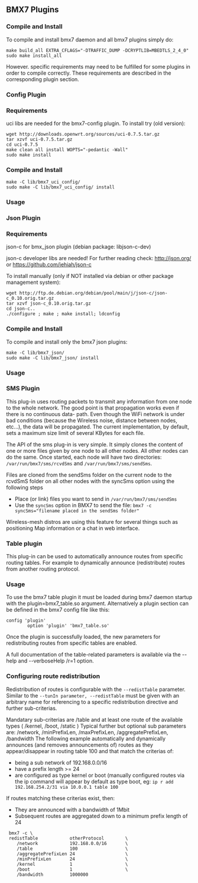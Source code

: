 ## BMX7 Plugins 

### Compile and Install

To compile and install bmx7 daemon and all bmx7 plugins simply do:
```
make build_all EXTRA_CFLAGS="-DTRAFFIC_DUMP -DCRYPTLIB=MBEDTLS_2_4_0"
sudo make install_all
```

However. specific requirements may need to be fulfilled for some plugins in order to compile correctly.
These requirements are described in the corresponding plugin section.

### Config Plugin

### Requirements

uci libs are needed for the bmx7-config plugin.
To install try (old version):
```
wget http://downloads.openwrt.org/sources/uci-0.7.5.tar.gz
tar xzvf uci-0.7.5.tar.gz
cd uci-0.7.5
make clean all install WOPTS="-pedantic -Wall"
sudo make install
```

### Compile and Install
```
make -C lib/bmx7_uci_config/
sudo make -C lib/bmx7_uci_config/ install
```

### Usage

### Json Plugin

### Requirements

json-c for bmx_json plugin (debian package: libjson-c-dev)

json-c developer libs are needed!
For further reading check: http://json.org/ or https://github.com/jehiah/json-c

To install manually (only if NOT installed via debian or other package management system):
```
wget http://ftp.de.debian.org/debian/pool/main/j/json-c/json-c_0.10.orig.tar.gz
tar xzvf json-c_0.10.orig.tar.gz
cd json-c..
./configure ; make ; make install; ldconfig
```

### Compile and Install

To compile and install only the bmx7 json plugins:
```
make -C lib/bmx7_json/
sudo make -C lib/bmx7_json/ install
```

### Usage

### SMS Plugin

This plug-in uses routing packets to transmit any information from one node to the
whole network. The good point is that propagation works even if there is no continuous data-
path. Even though the WiFi network is under bad conditions (because the Wireless noise,
distance between nodes, etc...), the data will be propagated. The current implementation, by default, sets a maximum size limit of several KBytes for each file.

The API of the sms plug-in is very simple. It simply clones the content of one or more files given by one node to all other nodes. All other nodes can do the same. Once started, each node will have two directories: `/var/run/bmx7/sms/rcvdSms` and `/var/run/bmx7/sms/sendSms`.

Files are cloned from the sendSms folder on the current node to the rcvdSmS folder on all other nodes with the syncSms option using the following steps

* Place (or link) files you want to send in `/var/run/bmx7/sms/sendSms`
* Use the `syncSms` option in BMX7 to send the file: `bmx7 -c syncSms="filename placed in the sendSms folder"`

Wireless-mesh distros are using this feature for several things such as positioning Map information or a chat in web interface.

### Table plugin

This plug-in can be used to automatically announce routes from specific routing tables.
For example to dynamically announce (redistribute) routes from another routing protocol.

### Usage

To use the bmx7 table plugin it must be loaded during bmx7 daemon startup with the plugin=bmx7_table.so argument.
Alternatively a plugin section can be defined in the bmx7 config file like this:
```
config 'plugin'
        option 'plugin' 'bmx7_table.so'
```

Once the plugin is successfully loaded, the new parameters for redistributing routes from specific tables are enabled.

A full documentation of the table-related parameters is available via the --help and --verboseHelp /r=1 option.

### Configuring route redistribution 

Redistribution of routes is configurable with the `--redistTable` parameter.
Similar to the `--tunIn parameter, --redistTable` must be given with an arbitrary name for referencing to a specific redistribution directive and further sub-criterias.

Mandatary sub-criterias are /table and at least one route of the available types ( /kernel, /boot, /static )
Typical further but optional sub parameters are: /network, /minPrefixLen, /maxPrefixLen, /aggregatePrefixLen, /bandwidth
The following example automatically and dynamically announces (and removes announcements of) routes as they appear/disappear in routing table 100 and that match the criterias of:
* being a sub network of 192.168.0.0/16
* have a prefix length >= 24
* are configured as type kernel or boot
  (manually configured routes via the ip command will appear by default as type boot,
  eg: `ip r add 192.168.254.2/31 via 10.0.0.1 table 100`

If routes matching these criterias exist, then:
* They are announced with a bandwidth of 1Mbit
* Subsequent routes are aggregated down to a minimum prefix length of 24
```
 bmx7 -c \
 redistTable            otherProtocol        \
    /network            192.168.0.0/16       \
    /table              100                  \
    /aggregatePrefixLen 24                   \
    /minPrefixLen       24                   \
    /kernel             1                    \
    /boot               1                    \
    /bandwidth          1000000
```
